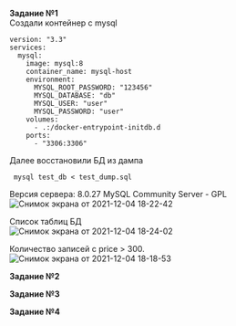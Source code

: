 **Задание №1**   
Создали контейнер с mysql  
```
version: "3.3"
services:
  mysql:
    image: mysql:8
    container_name: mysql-host
    environment:
      MYSQL_ROOT_PASSWORD: "123456"
      MYSQL_DATABASE: "db"
      MYSQL_USER: "user"
      MYSQL_PASSWORD: "user"
    volumes:
      - .:/docker-entrypoint-initdb.d
    ports:
      - "3306:3306"
```
Далее восстановили БД из дампа  
```
 mysql test_db < test_dump.sql
``` 
Версия сервера: 8.0.27 MySQL Community Server - GPL   
![Снимок экрана от 2021-12-04 18-22-42](https://user-images.githubusercontent.com/87299405/144713000-4715ee29-06cc-44cf-9540-968c24bcd556.png)  
    
Список таблиц БД  
![Снимок экрана от 2021-12-04 18-24-02](https://user-images.githubusercontent.com/87299405/144713038-0035658b-b788-40a1-8e34-06d0dbb70734.png)  
   
Количество записей с price > 300.   
![Снимок экрана от 2021-12-04 18-18-53](https://user-images.githubusercontent.com/87299405/144713073-59f2265b-647b-49f9-8320-f5c1e70b3ddb.png)

**Задание №2**   
   
**Задание №3**  
   
**Задание №4**   
